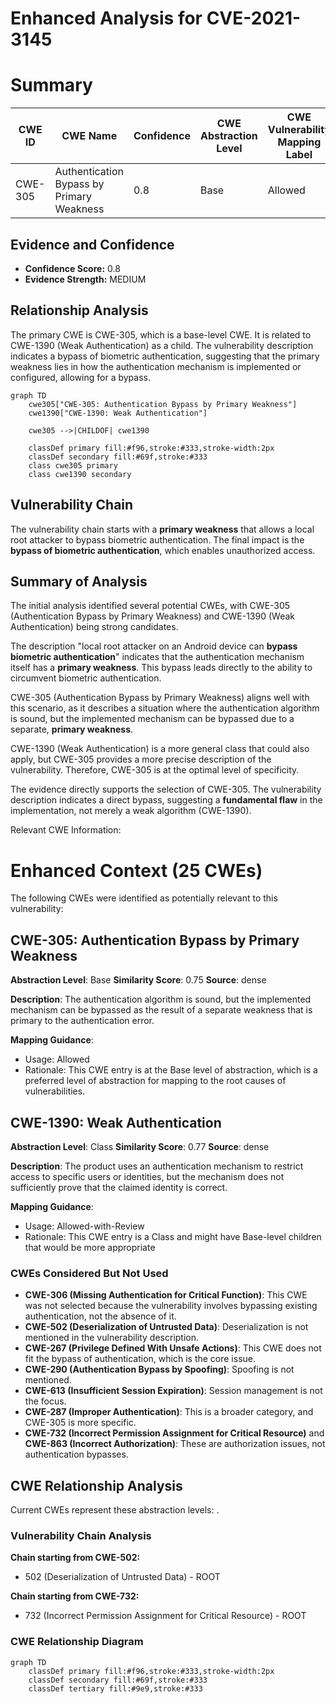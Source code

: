 # Enhanced Analysis for CVE-2021-3145

# Summary
| CWE ID | CWE Name | Confidence | CWE Abstraction Level | CWE Vulnerability Mapping Label | CWE-Vulnerability Mapping Notes |
|---|---|---|---|---|---|
| CWE-305 | Authentication Bypass by Primary Weakness | 0.8 | Base | Allowed | Primary CWE |

## Evidence and Confidence

*   **Confidence Score:** 0.8
*   **Evidence Strength:** MEDIUM

## Relationship Analysis
The primary CWE is CWE-305, which is a base-level CWE. It is related to CWE-1390 (Weak Authentication) as a child. The vulnerability description indicates a bypass of biometric authentication, suggesting that the primary weakness lies in how the authentication mechanism is implemented or configured, allowing for a bypass.

```mermaid
graph TD
    cwe305["CWE-305: Authentication Bypass by Primary Weakness"]
    cwe1390["CWE-1390: Weak Authentication"]

    cwe305 -->|CHILDOF| cwe1390

    classDef primary fill:#f96,stroke:#333,stroke-width:2px
    classDef secondary fill:#69f,stroke:#333
    class cwe305 primary
    class cwe1390 secondary
```

## Vulnerability Chain
The vulnerability chain starts with a **primary weakness** that allows a local root attacker to bypass biometric authentication. The final impact is the **bypass of biometric authentication**, which enables unauthorized access.

## Summary of Analysis
The initial analysis identified several potential CWEs, with CWE-305 (Authentication Bypass by Primary Weakness) and CWE-1390 (Weak Authentication) being strong candidates.

The description "local root attacker on an Android device can **bypass biometric authentication**" indicates that the authentication mechanism itself has a **primary weakness**. This bypass leads directly to the ability to circumvent biometric authentication.

CWE-305 (Authentication Bypass by Primary Weakness) aligns well with this scenario, as it describes a situation where the authentication algorithm is sound, but the implemented mechanism can be bypassed due to a separate, **primary weakness**.

CWE-1390 (Weak Authentication) is a more general class that could also apply, but CWE-305 provides a more precise description of the vulnerability. Therefore, CWE-305 is at the optimal level of specificity.

The evidence directly supports the selection of CWE-305. The vulnerability description indicates a direct bypass, suggesting a **fundamental flaw** in the implementation, not merely a weak algorithm (CWE-1390).

Relevant CWE Information:

# Enhanced Context (25 CWEs)
The following CWEs were identified as potentially relevant to this vulnerability:

## CWE-305: Authentication Bypass by Primary Weakness
**Abstraction Level**: Base
**Similarity Score**: 0.75
**Source**: dense

**Description**:
The authentication algorithm is sound, but the implemented mechanism can be bypassed as the result of a separate weakness that is primary to the authentication error.

**Mapping Guidance**:
- Usage: Allowed
- Rationale: This CWE entry is at the Base level of abstraction, which is a preferred level of abstraction for mapping to the root causes of vulnerabilities.

## CWE-1390: Weak Authentication
**Abstraction Level**: Class
**Similarity Score**: 0.77
**Source**: dense

**Description**:
The product uses an authentication mechanism to restrict access to specific users or identities, but the mechanism does not sufficiently prove that the claimed identity is correct.

**Mapping Guidance**:
- Usage: Allowed-with-Review
- Rationale: This CWE entry is a Class and might have Base-level children that would be more appropriate

### CWEs Considered But Not Used

*   **CWE-306 (Missing Authentication for Critical Function)**: This CWE was not selected because the vulnerability involves bypassing existing authentication, not the absence of it.
*   **CWE-502 (Deserialization of Untrusted Data)**: Deserialization is not mentioned in the vulnerability description.
*   **CWE-267 (Privilege Defined With Unsafe Actions)**: This CWE does not fit the bypass of authentication, which is the core issue.
*   **CWE-290 (Authentication Bypass by Spoofing)**: Spoofing is not mentioned.
*   **CWE-613 (Insufficient Session Expiration)**: Session management is not the focus.
*   **CWE-287 (Improper Authentication)**: This is a broader category, and CWE-305 is more specific.
*   **CWE-732 (Incorrect Permission Assignment for Critical Resource)** and **CWE-863 (Incorrect Authorization)**: These are authorization issues, not authentication bypasses.


## CWE Relationship Analysis

Current CWEs represent these abstraction levels: .


### Vulnerability Chain Analysis

**Chain starting from CWE-502:**
- 502 (Deserialization of Untrusted Data) - ROOT


**Chain starting from CWE-732:**
- 732 (Incorrect Permission Assignment for Critical Resource) - ROOT



### CWE Relationship Diagram

```mermaid
graph TD
    classDef primary fill:#f96,stroke:#333,stroke-width:2px
    classDef secondary fill:#69f,stroke:#333
    classDef tertiary fill:#9e9,stroke:#333
```